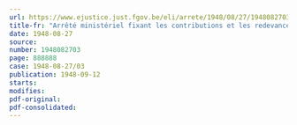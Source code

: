 ```yaml
---
url: https://www.ejustice.just.fgov.be/eli/arrete/1948/08/27/1948082703/justel
title-fr: "Arrêté ministériel fixant les contributions et les redevances définitives à caractère obligatoire, à verser au conseil professionnel de l'Industrie du Papier, en liquidation"
date: 1948-08-27
source:
number: 1948082703
page: 888888
case: 1948-08-27/03
publication: 1948-09-12
starts:
modifies:
pdf-original:
pdf-consolidated:
---
```


